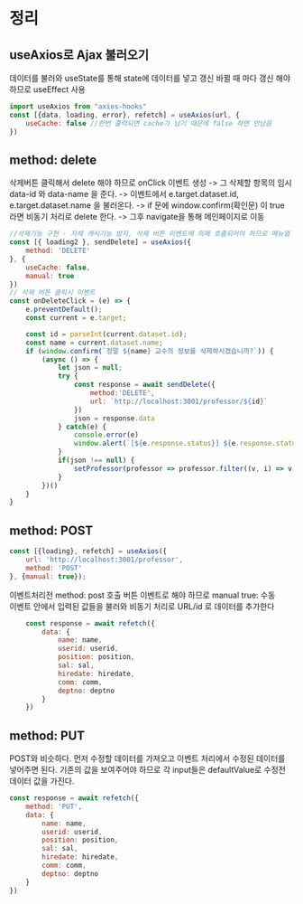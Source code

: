 # 정리
## useAxios로 Ajax 불러오기
데이터를 불러와 useState를 통해 state에 데이터를 넣고 갱신
바뀔 때 마다 갱신 해야 하므로 useEffect 사용
```js
import useAxios from "axios-hooks"
const [{data, loading, error}, refetch] = useAxios(url, {
    useCache: false //한번 출력되면 cache가 남기 때문에 false 하면 안남음
})
```
## method: delete 
삭제버튼 클릭해서 delete 해야 하므로 onClick 이벤트 생성 -> 
그 삭제할 항목의 임시 data-id 와 data-name 을 준다. -> 
이벤트에서 e.target.dataset.id, e.target.dataset.name 을 불러온다. -> 
if 문에 window.confirm(확인문) 이 true 라면 비동기 처리로 delete 한다. -> 그후 navigate을 통해 메인페이지로 이동
```js
//삭제기능 구현 - 자체 캐시기능 방지, 삭제 버튼 이벤트에 의해 호출되어야 하므로 메뉴얼 실행 모드
const [{ loading2 }, sendDelete] = useAxios({
    method: 'DELETE'
}, {
    useCache: false,
    manual: true
})
// 삭제 버튼 클릭시 이벤트
const onDeleteClick = (e) => {
    e.preventDefault();
    const current = e.target;

    const id = parseInt(current.dataset.id);
    const name = current.dataset.name;
    if (window.confirm(`정말 ${name} 교수의 정보를 삭제하시겠습니까?`)) {
        (async () => {
            let json = null;
            try {
                const response = await sendDelete({
                    method:'DELETE',
                    url: `http://localhost:3001/professor/${id}`
                })
                json = response.data
            } catch(e) {
                console.error(e)
                window.alert(`[${e.response.status}] ${e.response.statusText}\n${e.message}`);
            }
            if(json !== null) {
                setProfessor(professor => professor.filter((v, i) => v.id !== id));
            }
        })()
    }
}
```
## method: POST
```js
const [{loading}, refetch] = useAxios({
    url: 'http://localhost:3001/professor',
    method: 'POST'
}, {manual: true});
```
이벤트처리전 method: post 호출 버튼 이벤트로 해야 하므로 manual true: 수동<br/>
이벤트 안에서 입력된 값들을 불러와 비동기 처리로 URL/id 로 데이터를 추가한다
```js
    const response = await refetch({
        data: {
            name: name,
            userid: userid,
            position: position,
            sal: sal,
            hiredate: hiredate,
            comm: comm,
            deptno: deptno
        }
    })
```

## method: PUT
POST와 비슷하다. 먼저 수정할 데이터를 가져오고 이벤트 처리에서 수정된 데이터를 넣어주면 된다. 기존의 값을 보여주어야 하므로 각 input들은 defaultValue로 수정전 데이터 값을 가진다.
```js
const response = await refetch({
    method: 'PUT',
    data: {
        name: name,
        userid: userid,
        position: position,
        sal: sal,
        hiredate: hiredate,
        comm: comm,
        deptno: deptno
    }
})
```